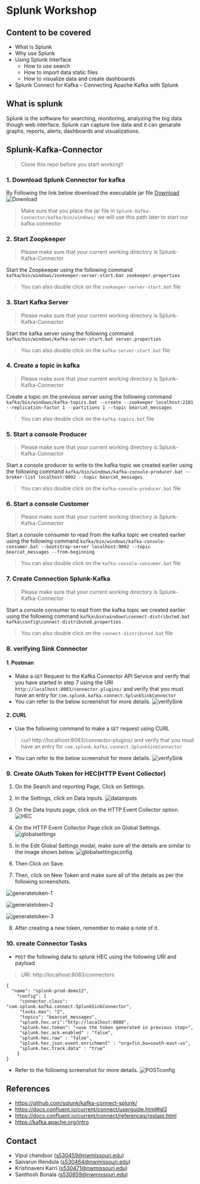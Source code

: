 # Splunk Workshop
## Content to be covered
* What is Splunk
* Why use Splunk
* Using Splunk Interface
  * How to use search
  * How to import data static files
  * How to visualize data and create dashboards
* Splunk Connect for Kafka – Connecting Apache Kafka with Splunk

## What is splunk 
Splunk is the software for searching, monitoring, analyzing the big data though web interface. Splunk can capture live data and it can genarate graphs, reports, alerts, dashboards and visualizations.  

## Splunk-Kafka-Connector
> Clone this repo before you start working!!

### 1. Download Splunk Connector for kafka
By Following the link below download the executable jar file [Download](https://github.com/splunk/kafka-connect-splunk/releases)
![Download](/images/kafka-connect-splunk.PNG)
> Make sure that you place the jar file in `Splunk-Kafka-Connector/kafka/bin/windows/`
> we will use this path later to start our kafka connector

### 2. Start Zoopkeeper
> Please make sure that your current working directory is Splunk-Kafka-Connector

Start the Zoopkeeper using the following command `kafka/bin/windows/zookeeper-server-start.bat zookeeper.properties`
> You can also double click on the `zookeeper-server-start.bat` file

### 3. Start Kafka Server
> Please make sure that your current working directory is Splunk-Kafka-Connector

Start the kafka server using the following command `kafka/bin/windows/kafka-server-start.bat server.properties`
> You can also double click on the `kafka-server-start.bat` file

### 4. Create a topic in kafka
> Please make sure that your current working directory is Splunk-Kafka-Connector

Create a topic on the previous server using the following command `kafka/bin/windows/kafka-topics.bat --create --zookeeper localhost:2181 --replication-factor 1 --partitions 1 --topic bearcat_messages`
> You can also double click on the `kafka-topics.bat` file

### 5. Start a console Producer
> Please make sure that your current working directory is Splunk-Kafka-Connector

Start a console producer to write to the kafka topic we created earlier using the following command `kafka/bin/windows/kafka-console-producer.bat --broker-list localhost:9092 --topic bearcat_messages`
> You can also double click on the `kafka-console-producer.bat` file

### 6. Start a console Customer
> Please make sure that your current working directory is Splunk-Kafka-Connector

Start a console consumer to read from the kafka topic we created earlier using the following command `kafka/bin/windows/kafka-console-consumer.bat --bootstrap-server localhost:9092 --topic bearcat_messages --from-beginning`
> You can also double click on the `kafka-console-consumer.bat` file

### 7. Create Connection Splunk-Kafka
> Please make sure that your current working directory is Splunk-Kafka-Connector

Start a console consumer to read from the kafka topic we created earlier using the following command `kafka\bin\windows\connect-distributed.bat kafka\config\connect-distributed.properties`
> You can also double click on the `connect-distributed.bat` file

### 8. verifying Sink Connector
#### 1. Postman
* Make a `GET` Request to the Kafka Connector API Service and verify that you have started in step 7 using the URI `http://localhost:8083/connector-plugins/` and verify that you must have an entry for `com.splunk.kafka.connect.SplunkSinkConnector`
* You can refer to the below screenshot for more details.
![verifySink](/images/verifySink.png)

#### 2. CURL
* Use the following command to make a `GET` request using CURL 
> curl http://localhost:8083/connector-plugins/ and verify that you must have an entry for `com.splunk.kafka.connect.SplunkSinkConnector`
* You can refer to the below screenshot for more details.
![verifySink](/images/curlverifySink.png)

### 9. Create OAuth Token for HEC(HTTP Event Collector)

1. On the Search and reporting Page, Click on Settings.

2. In the Settings, click on Data Inputs.
![datainputs](/images/datainputs.png)

3. On the Data Inputs page, click on the HTTP Event Collector option.
![HEC](/images/HEC.png)


4. On the HTTP Event Collector Page click on Global Settings.
![globalsettings](/images/globalsettings.png)

5. In the Edit Global Settings modal, make sure all the details are similar to the image shown below.
![globalsettingsconfig](/images/globalsettingsconfig.png)

6. Then Click on Save.
7. Then, click on New Token and make sure all of the details as per the following screenshots.

![generatetoken-1](/images/generatetoken-1.png)


![generatetoken-2](/images/generatetoken-2.PNG)


![generatetoken-3](/images/generatetoken-3.png)


8. After creating a new token, remember to make a note of it.



### 10. create Connector Tasks
- `POST` the following data to splunk HEC using the following URI and payload
> URI: http://localhost:8083/connectors  
```
{
  "name": "splunk-prod-demo12",
    "config": {
     "connector.class": "com.splunk.kafka.connect.SplunkSinkConnector",
     "tasks.max": "2",
     "topics": "bearcat_messages",
     "splunk.hec.uri":"http://localhost:8088",
     "splunk.hec.token": "<use the token generated in previous step>",
     "splunk.hec.ack.enabled" : "false",
     "splunk.hec.raw" : "false",
     "splunk.hec.json.event.enrichment" : "org=fin,bu=south-east-us",
     "splunk.hec.track.data" : "true"
    }
}
```
- Refer to the following screenshot for more details.
![POSTconfig](/images/POSTconfig.png)

## References
* https://github.com/splunk/kafka-connect-splunk/
* https://docs.confluent.io/current/connect/userguide.html#id3
* https://docs.confluent.io/current/connect/references/restapi.html
* https://kafka.apache.org/intro


## Contact
- Vipul chandoor (s530459@nwmissouri.edu)
- Saivarun Illendula (s530464@nwmissouri.edu)
- Krishnaveni Karri (s530471@nwmissouri.edu)
- Santhosh Bonala (s530859@nwmissouri.edu)
